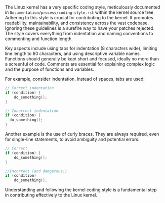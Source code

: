 The Linux kernel has a very specific coding style, meticulously documented in `Documentation/process/coding-style.rst` within the kernel source tree. Adhering to this style is crucial for contributing to the kernel. It promotes readability, maintainability, and consistency across the vast codebase. Ignoring these guidelines is a surefire way to have your patches rejected. The style covers everything from indentation and naming conventions to commenting and function length.

Key aspects include using tabs for indentation (8 characters wide), limiting line length to 80 characters, and using descriptive variable names. Functions should generally be kept short and focused, ideally no more than a screenful of code. Comments are essential for explaining complex logic and the purpose of functions and variables.

For example, consider indentation. Instead of spaces, tabs are used:

```c
// Correct indentation
if (condition) {
	do_something();
}

// Incorrect indentation
if (condition) {
  do_something();
}
```

Another example is the use of curly braces. They are always required, even for single-line statements, to avoid ambiguity and potential errors:

```c
// Correct
if (condition) {
	do_something();
}

//Incorrect (and dangerous!)
if (condition)
	do_something();
```

Understanding and following the kernel coding style is a fundamental step in contributing effectively to the Linux kernel.